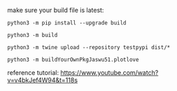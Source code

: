 make sure your build file is latest:
```
python3 -m pip install --upgrade build 
```
```
python3 -m build
```
```
python3 -m twine upload --repository testpypi dist/*
```
```
python3 -m buildYourOwnPkgJaswu51.plotlove
```
reference tutorial: https://www.youtube.com/watch?v=v4bkJef4W94&t=118s


